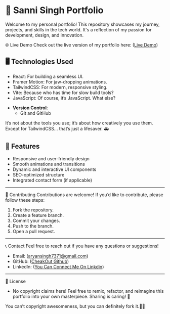 # 🌟 Sanni Singh Portfolio

Welcome to my personal portfolio! This repository showcases my journey, projects, and skills in the tech world. It's a reflection of my passion for development, design, and innovation.

🌐 Live Demo
Check out the live version of my portfolio here: 
([Live Demo](https://portfolio-sanni.vercel.app/))

## 🖥️ Technologies Used

* React: For building a seamless UI.
* Framer Motion: For jaw-dropping animations.
* TailwindCSS: For modern, responsive styling.
* Vite: Because who has time for slow build tools?
* JavaScript: Of course, it’s JavaScript. What else?
- **Version Control**: 
  - Git and GitHub

It’s not about the tools you use; it’s about how creatively you use them. Except for TailwindCSS… that’s just a lifesaver. 🚑

## 🎨 Features

- Responsive and user-friendly design
- Smooth animations and transitions
- Dynamic and interactive UI components
- SEO-optimized structure
- Integrated contact form (if applicable)

---

🤝 Contributing
Contributions are welcome! If you’d like to contribute, please follow these steps:

1. Fork the repository.
2. Create a feature branch.
3. Commit your changes.
4. Push to the branch.
5. Open a pull request.

---

📞 Contact
Feel free to reach out if you have any questions or suggestions!

* Email: (aryansingh7371@gmail.com)
* GitHub: ([CheakOut Github](https://github.com/Sanni-Singh))
* LinkedIn: ([You Can Connect Me On Linkdin](https://www.linkedin.com/in/sanni07/))

---
📄 License

* No copyright claims here! Feel free to remix, refactor, and reimagine this portfolio into your own masterpiece. Sharing is caring! 🤝

You can’t copyright awesomeness, but you can definitely fork it.🍴😉

